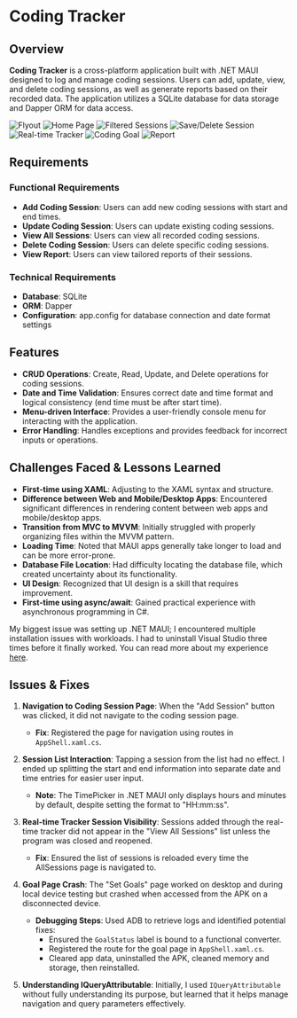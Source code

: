 # Coding Tracker

## Overview

**Coding Tracker** is a cross-platform application built with .NET MAUI designed to log and manage coding sessions. Users can add, update, view, and delete coding sessions, as well as generate reports based on their recorded data. The application utilizes a SQLite database for data storage and Dapper ORM for data access.

![Flyout](PreviewImages/flyout.PNG)
![Home Page](PreviewImages/view.PNG)
![Filtered Sessions](PreviewImages/filteredview.PNG)
![Save/Delete Session](PreviewImages/session.PNG)
![Real-time Tracker](PreviewImages/tracker.PNG)
![Coding Goal](PreviewImages/goals.PNG)
![Report](PreviewImages/report.PNG)

## Requirements

### Functional Requirements

- **Add Coding Session**: Users can add new coding sessions with start and end times.
- **Update Coding Session**: Users can update existing coding sessions.
- **View All Sessions**: Users can view all recorded coding sessions.
- **Delete Coding Session**: Users can delete specific coding sessions.
- **View Report**: Users can view tailored reports of their sessions.

### Technical Requirements

- **Database**: SQLite
- **ORM**: Dapper
- **Configuration**: app.config for database connection and date format settings

## Features

- **CRUD Operations**: Create, Read, Update, and Delete operations for coding sessions.
- **Date and Time Validation**: Ensures correct date and time format and logical consistency (end time must be after start time).
- **Menu-driven Interface**: Provides a user-friendly console menu for interacting with the application.
- **Error Handling**: Handles exceptions and provides feedback for incorrect inputs or operations.

## Challenges Faced & Lessons Learned

- **First-time using XAML**: Adjusting to the XAML syntax and structure.
- **Difference between Web and Mobile/Desktop Apps**: Encountered significant differences in rendering content between web apps and mobile/desktop apps.
- **Transition from MVC to MVVM**: Initially struggled with properly organizing files within the MVVM pattern.
- **Loading Time**: Noted that MAUI apps generally take longer to load and can be more error-prone.
- **Database File Location**: Had difficulty locating the database file, which created uncertainty about its functionality.
- **UI Design**: Recognized that UI design is a skill that requires improvement.
- **First-time using async/await**: Gained practical experience with asynchronous programming in C#.

My biggest issue was setting up .NET MAUI; I encountered multiple installation issues with workloads. I had to uninstall Visual Studio three times before it finally worked. You can read more about my experience [here](https://emptycodesalsowrites.hashnode.dev/automating-msi-uninstall).

## Issues & Fixes
1. **Navigation to Coding Session Page**: When the "Add Session" button was clicked, it did not navigate to the coding session page.
   - **Fix**: Registered the page for navigation using routes in `AppShell.xaml.cs`.

2. **Session List Interaction**: Tapping a session from the list had no effect. I ended up splitting the start and end information into separate date and time entries for easier user input.
   - **Note**: The TimePicker in .NET MAUI only displays hours and minutes by default, despite setting the format to "HH:mm:ss".

3. **Real-time Tracker Session Visibility**: Sessions added through the real-time tracker did not appear in the "View All Sessions" list unless the program was closed and reopened.
   - **Fix**: Ensured the list of sessions is reloaded every time the AllSessions page is navigated to.

4. **Goal Page Crash**: The "Set Goals" page worked on desktop and during local device testing but crashed when accessed from the APK on a disconnected device.
   - **Debugging Steps**: Used ADB to retrieve logs and identified potential fixes:
     - Ensured the `GoalStatus` label is bound to a functional converter.
     - Registered the route for the goal page in `AppShell.xaml.cs`.
     - Cleared app data, uninstalled the APK, cleaned memory and storage, then reinstalled.

5. **Understanding IQueryAttributable**: Initially, I used `IQueryAttributable` without fully understanding its purpose, but learned that it helps manage navigation and query parameters effectively.